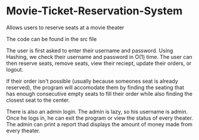 # Movie-Ticket-Reservation-System
Allows users to reserve seats at a movie theater 

The code can be found in the src file

The user is first asked to enter their username and password. Using Hashing, we check their username and password in O(1) time.
The user can then reserve seats, remove seats, view their reciept, update their orders, or logout.

If their order isn't possible (usually because someones seat is already reserved), the program will accomodate them by finding 
the seating that has enough consecutive empty seats to fill their order while also finding the closest seat to the center.

There is also an admin login. The admin is lazy, so his username is admin. Once he logs in, he can exit the program or view the status of
every theater. The admin can print a report thad displays the amount of money made from every theater.
